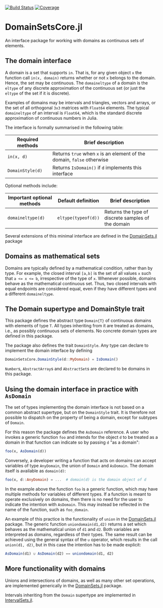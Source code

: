 [![Build Status](https://github.com/JuliaApproximation/DomainSetsCore.jl/workflows/CI/badge.svg)](https://github.com/JuliaApproximation/DomainSetsCore.jl/actions)
[![Coverage](https://codecov.io/gh/JuliaApproximation/DomainSetsCore.jl/branch/main/graph/badge.svg)](https://codecov.io/gh/JuliaApproximation/DomainSetsCore.jl)

# DomainSetsCore.jl
An interface package for working with domains as continuous sets of elements.

## The domain interface

A domain is a set that supports `in`. That is, for any given object `x` the
function call `in(x, domain)` returns whether or not `x` belongs
to the domain. Hence, the set may be continuous. The `domaineltype` of a domain
is the `eltype` of any discrete approximation of the continuous set (or just the
`eltype` of the set if it is discrete).

Examples of domains may be intervals and triangles, vectors and arrays, or
the set of all orthogonal `3x3` matrices with `Float64` elements. The typical
`domaineltype` of an interval is `Float64`, which is the standard discrete approximation of continuous numbers in Julia.

The interface is formally summarised in the following table:

| Required methods | Brief description |
| ---------------- | ----------------- |
| `in(x, d)` | Returns `true` when `x` is an element of the domain, `false` otherwise |
| `DomainStyle(d)` | Returns `IsDomain()` if `d` implements this interface |

Optional methods include:

| Important optional methods | Default definition | Brief description
| --- | --- | --- |
| `domaineltype(d)` | `eltype(typeof(d))` | Returns the type of discrete samples of the domain |

Several extensions of this minimal interface are defined in the [DomainSets.jl](https://github.com/JuliaApproximation/DomainSets.jl) package

## Domains as mathematical sets

Domains are typically defined by a mathematical condition, rather than by type.
For example, the closed interval `[a,b]` is the set of all values `x` such that
`a <= x <= b`, irrespective of the type of `x`. Whenever possible, domains
behave as the mathematical continuous set. Thus, two closed intervals with equal
endpoints are considered equal, even if they have different types and a different `domaineltype`.

## The Domain supertype and DomainStyle trait

This package defines the abstract type `Domain{T}` of continuous domains with
elements of type `T`. All types inheriting from it are treated as domains, i.e.,
as possibly continuous sets of elements. No concrete domain types are defined
in this package.

The package also defines the trait `DomainStyle`. Any type can declare to
implement the domain interface by defining
```julia
DomainSetsCore.DomainStyle(d::MyDomain) = IsDomain()
```

`Number`s, `AbstractArray`s and `AbstractSet`s are declared to be domains in
this package.

## Using the domain interface in practice with `AsDomain`

The set of types implementing the domain interface is not based on a common
abstract supertype, but on the `DomainStyle` trait. It is therefore not
possible to dispatch on the property of being a domain, except for subtypes of `Domain`.

For this reason the package defines the `AsDomain` reference. A user who invokes
a generic function `foo` and intends for the object `d` to be treated as a
domain in that function can indicate so by passing `d` "as a domain":
```julia
foo(x, AsDomain(d))
```

Conversely, a developer writing a function that acts on domains can accept
variables of type `AnyDomain`, the union of `Domain` and `AsDomain`. The domain
itself is available as `domain(d)`:
```julia
foo(x, d::AnyDomain) = ...  # domain(d) is the domain object of d
```

In the example above the function `foo` is a generic function, which may have
multiple methods for variables of different types. If a function is meant to
operate exclusively on domains, then there is no need for the user to indicate
the intention with `AsDomain`. This may instead be reflected in the name of the function, such as `foo_domain`.

An example of this practice is the functionality of `union` in the
[DomainSets.jl](https://github.com/JuliaApproximation/DomainSets.jl) package.
The generic function `uniondomain(d1,d2)` returns a set which behaves as the
mathematical union of `d1` and `d2`. Both variables are interpreted as domains,
regardless of their types. The same result can be achieved using the general
syntax of the `∪` operator, which results in the call `union(d1, d2)`, but in
this case the intention has to be made explicit:
```julia
AsDomain(d1) ∪ AsDomain(d2) == uniondomain(d1, d2)
```

## More functionality with domains

Unions and intersections of domains, as well as many other set operations, are implemented generically in the
[DomainSets.jl](https://github.com/JuliaApproximation/DomainSets.jl) package.

Intervals inheriting from the `Domain` supertype are implemented in
[IntervalSets.jl](https://github.com/JuliaMath/IntervalSets.jl).
